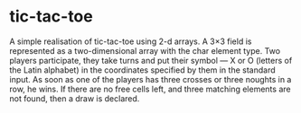 # tic-tac-toe
A simple realisation of tic-tac-toe using 2-d arrays.
A 3×3 field is represented as a two-dimensional array with the char element type. Two players participate, they take turns and put their symbol — X or O (letters of the Latin alphabet) in the coordinates specified by them in the standard input. 
As soon as one of the players has three crosses or three noughts in a row, he wins. If there are no free cells left, and three matching elements are not found, then a draw is declared.
